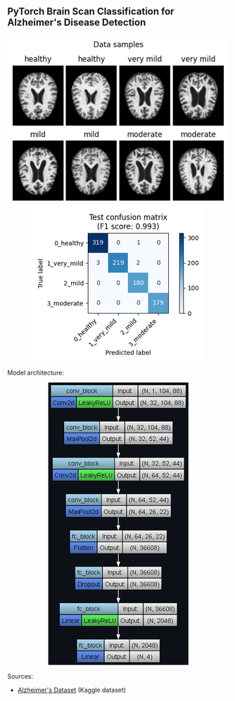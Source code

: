 ## PyTorch Brain Scan Classification for Alzheimer's Disease Detection

<p align="center">
	<img src="images/data_samples.png"/>
	<br>
	<img src="images/test_confusion_matrix.png"/>
</p>

Model architecture:

<p align="center">
	<img src="images/model_architecture.png"/>
</p>

Sources:
- [Alzheimer's Dataset](https://www.kaggle.com/datasets/tourist55/alzheimers-dataset-4-class-of-images) (Kaggle dataset)
